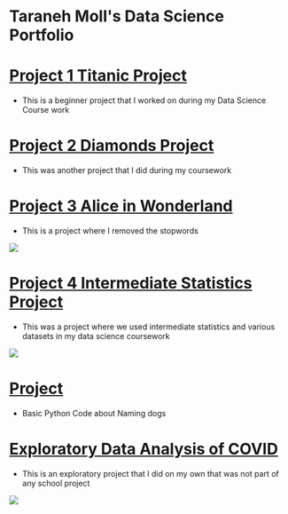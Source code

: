 # Taraneh Moll's Data Science Portfolio

# [Project 1 Titanic Project](https://github.com/tsmoll/Lesson-3-Hands-On-/blob/main/Lesson%203%20Hands%20On%20Taraneh.ipynb)
- This is a beginner project that I worked on during my Data Science Course work

# [Project 2 Diamonds Project](https://github.com/tsmoll/Diamonds/blob/main/Lesson%201%20Hands%20On.ipynb)
- This was another project that I did during my coursework

# [Project 3 Alice in Wonderland](https://github.com/tsmoll/Lesson-5/blob/main/Lesson5%20Hands%20On.ipynb)
- This is a project where I removed the stopwords

![](https://user-images.githubusercontent.com/94031518/199312719-ec219fbf-cd20-4253-aa70-c9e2e74b362f.png)

# [Project 4 Intermediate Statistics Project](https://github.com/tsmoll/Intermediate-Statistics/blob/main/Final%20Project%20in%20Python%20Int%20Statistics%20(1).ipynb)
- This was a project where we used intermediate statistics and various datasets in my data science coursework

![](https://user-images.githubusercontent.com/94031518/199325006-4da6f5c9-2436-4e69-baba-b8ab7697dac6.png)

# [Project](https://github.com/tsmoll/Dogs/blob/main/main.py)
- Basic Python Code about Naming dogs

# [Exploratory Data Analysis of COVID](https://github.com/tsmoll/Covid-eda/blob/main/COVID%20Project(1).ipynb)
- This is an exploratory project that I did on my own that was not part of any school project

![](https://user-images.githubusercontent.com/94031518/199320540-cee8c0ef-321a-443f-a03d-4c9fb9e65943.png)

